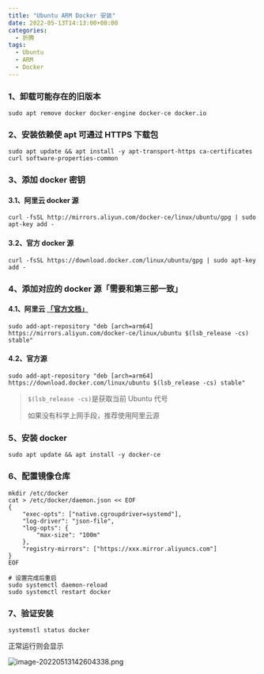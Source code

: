 ```yaml
---
title: "Ubuntu ARM Docker 安装"
date: 2022-05-13T14:13:00+08:00
categories:
  - 折腾
tags: 
  - Ubuntu
  - ARM
  - Docker
---
```


### 1、卸载可能存在的旧版本

```shell
sudo apt remove docker docker-engine docker-ce docker.io
```

### 2、安装依赖使 apt 可通过 HTTPS 下载包

```shell
sudo apt update && apt install -y apt-transport-https ca-certificates curl software-properties-common
```

### 3、添加 docker 密钥

#### 3.1、阿里云 docker 源

```shell
curl -fsSL http://mirrors.aliyun.com/docker-ce/linux/ubuntu/gpg | sudo apt-key add -
```

#### 3.2、官方 docker 源

```shell
curl -fsSL https://download.docker.com/linux/ubuntu/gpg | sudo apt-key add -
```

### 4、添加对应的 docker 源「需要和第三部一致」

#### 4.1、阿里云 [「官方文档」](https://developer.aliyun.com/mirror/docker-ce)

```shell
sudo add-apt-repository "deb [arch=arm64] https://mirrors.aliyun.com/docker-ce/linux/ubuntu $(lsb_release -cs) stable"
```

#### 4.2、官方源

```shell
sudo add-apt-repository "deb [arch=arm64] https://download.docker.com/linux/ubuntu $(lsb_release -cs) stable"
```

> `$(lsb_release -cs)`是获取当前 Ubuntu 代号
>
> 如果没有科学上网手段，推荐使用阿里云源

### 5、安装 docker

```shell
sudo apt update && apt install -y docker-ce
```

### 6、配置镜像仓库

```shell
mkdir /etc/docker
cat > /etc/docker/daemon.json << EOF
{
	"exec-opts": ["native.cgroupdriver=systemd"],
	"log-driver": "json-file",
	"log-opts": {
		"max-size": "100m"
	},
	"registry-mirrors": ["https://xxx.mirror.aliyuncs.com"]
}
EOF

# 设置完成后重启
sudo systemctl daemon-reload
sudo systemctl restart docker
```

### 7、验证安装

```shell
systemstl status docker
```

正常运行则会显示

![image-20220513142604338.png](https://lsky.ronin-zc.com/i/2022/08/17/62fc9697284d7.png)

